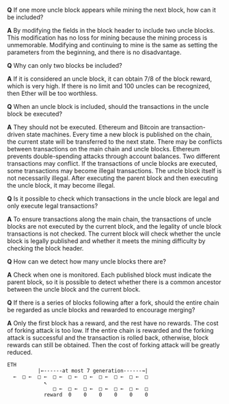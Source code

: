 **Q** If one more uncle block appears while mining the next block, how can it be included?

**A** By modifying the fields in the block header to include two uncle blocks. This modification has no loss for mining because the mining process is unmemorable. Modifying and continuing to mine is the same as setting the parameters from the beginning, and there is no disadvantage.

**Q** Why can only two blocks be included?

**A** If it is considered an uncle block, it can obtain 7/8 of the block reward, which is very high. If there is no limit and 100 uncles can be recognized, then Ether will be too worthless.


**Q** When an uncle block is included, should the transactions in the uncle block be executed?

**A** They should not be executed. Ethereum and Bitcoin are transaction-driven state machines. Every time a new block is published on the chain, the current state will be transferred to the next state. There may be conflicts between transactions on the main chain and uncle blocks. Ethereum prevents double-spending attacks through account balances. Two different transactions may conflict. If the transactions of uncle blocks are executed, some transactions may become illegal transactions. The uncle block itself is not necessarily illegal. After executing the parent block and then executing the uncle block, it may become illegal.

**Q** Is it possible to check which transactions in the uncle block are legal and only execute legal transactions?

**A** To ensure transactions along the main chain, the transactions of uncle blocks are not executed by the current block, and the legality of uncle block transactions is not checked. The current block will check whether the uncle block is legally published and whether it meets the mining difficulty by checking the block header.

**Q** How can we detect how many uncle blocks there are?

**A**  Check when one is monitored. Each published block must indicate the parent block, so it is possible to detect whether there is a common ancestor between the uncle block and the current block.

**Q** If there is a series of blocks following after a fork, should the entire chain be regarded as uncle blocks and rewarded to encourage merging?

**A** Only the first block has a reward, and the rest have no rewards. The cost of forking attack is too low. If the entire chain is rewarded and the forking attack is successful and the transaction is rolled back, otherwise, block rewards can still be obtained. Then the cost of forking attack will be greatly reduced.

```plain
ETH
          |←------at most 7 generation------→|
  ←  □ ←  □ ←  □ ←  □ ←  □ ←  □ ←  □ ←  □ ←  □  
            ↖     
               □ ←  □ ←  □ ←  □ ←  □ ←  □ ←  □
            reward  0    0    0    0    0    0
```
